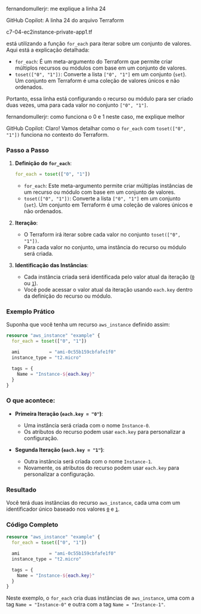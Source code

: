 fernandomullerjr: me explique a linha 24

GitHub Copilot: A linha 24 do arquivo Terraform 

c7-04-ec2instance-private-app1.tf

 está utilizando a função `for_each` para iterar sobre um conjunto de valores. Aqui está a explicação detalhada:

- `for_each`: É um meta-argumento do Terraform que permite criar múltiplos recursos ou módulos com base em um conjunto de valores.
- `toset(["0", "1"])`: Converte a lista `["0", "1"]` em um conjunto (`set`). Um conjunto em Terraform é uma coleção de valores únicos e não ordenados.

Portanto, essa linha está configurando o recurso ou módulo para ser criado duas vezes, uma para cada valor no conjunto `["0", "1"]`.

fernandomullerjr: como funciona o 0 e 1 neste caso, me explique melhor

GitHub Copilot: Claro! Vamos detalhar como o `for_each` com `toset(["0", "1"])` funciona no contexto do Terraform.

### Passo a Passo

1. **Definição do `for_each`**:
   ```tf
   for_each = toset(["0", "1"])
   ```
   - `for_each`: Este meta-argumento permite criar múltiplas instâncias de um recurso ou módulo com base em um conjunto de valores.
   - `toset(["0", "1"])`: Converte a lista `["0", "1"]` em um conjunto (`set`). Um conjunto em Terraform é uma coleção de valores únicos e não ordenados.

2. **Iteração**:
   - O Terraform irá iterar sobre cada valor no conjunto `toset(["0", "1"])`.
   - Para cada valor no conjunto, uma instância do recurso ou módulo será criada.

3. **Identificação das Instâncias**:
   - Cada instância criada será identificada pelo valor atual da iteração ([`0`](command:_github.copilot.openSymbolFromReferences?%5B%22%22%2C%5B%7B%22uri%22%3A%7B%22scheme%22%3A%22file%22%2C%22authority%22%3A%22%22%2C%22path%22%3A%22%2Fhome%2Ffernando%2Fcursos%2Fterraform%2Fterraform-on-aws-with-sre-iac-devops-real-world-demos%2FSecao10-AWS-ALB-Context-path%2Fmanifestos%2Fc7-04-ec2instance-private-app1.tf%22%2C%22query%22%3A%22%22%2C%22fragment%22%3A%22%22%7D%2C%22pos%22%3A%7B%22line%22%3A23%2C%22character%22%3A35%7D%7D%5D%2C%2271739599-0fc7-4a1b-a8a0-2f4c1b7059ed%22%5D "Go to definition") ou [`1`](command:_github.copilot.openSymbolFromReferences?%5B%22%22%2C%5B%7B%22uri%22%3A%7B%22scheme%22%3A%22file%22%2C%22authority%22%3A%22%22%2C%22path%22%3A%22%2Fhome%2Ffernando%2Fcursos%2Fterraform%2Fterraform-on-aws-with-sre-iac-devops-real-world-demos%2FSecao10-AWS-ALB-Context-path%2Fmanifestos%2Fc7-04-ec2instance-private-app1.tf%22%2C%22query%22%3A%22%22%2C%22fragment%22%3A%22%22%7D%2C%22pos%22%3A%7B%22line%22%3A23%2C%22character%22%3A40%7D%7D%5D%2C%2271739599-0fc7-4a1b-a8a0-2f4c1b7059ed%22%5D "Go to definition")).
   - Você pode acessar o valor atual da iteração usando `each.key` dentro da definição do recurso ou módulo.

### Exemplo Prático

Suponha que você tenha um recurso `aws_instance` definido assim:
```tf
resource "aws_instance" "example" {
  for_each = toset(["0", "1"])

  ami           = "ami-0c55b159cbfafe1f0"
  instance_type = "t2.micro"

  tags = {
    Name = "Instance-${each.key}"
  }
}
```

### O que acontece:

- **Primeira Iteração (`each.key = "0"`)**:
  - Uma instância será criada com o nome `Instance-0`.
  - Os atributos do recurso podem usar `each.key` para personalizar a configuração.

- **Segunda Iteração (`each.key = "1"`)**:
  - Outra instância será criada com o nome `Instance-1`.
  - Novamente, os atributos do recurso podem usar `each.key` para personalizar a configuração.

### Resultado

Você terá duas instâncias do recurso `aws_instance`, cada uma com um identificador único baseado nos valores [`0`](command:_github.copilot.openSymbolFromReferences?%5B%22%22%2C%5B%7B%22uri%22%3A%7B%22scheme%22%3A%22file%22%2C%22authority%22%3A%22%22%2C%22path%22%3A%22%2Fhome%2Ffernando%2Fcursos%2Fterraform%2Fterraform-on-aws-with-sre-iac-devops-real-world-demos%2FSecao10-AWS-ALB-Context-path%2Fmanifestos%2Fc7-04-ec2instance-private-app1.tf%22%2C%22query%22%3A%22%22%2C%22fragment%22%3A%22%22%7D%2C%22pos%22%3A%7B%22line%22%3A23%2C%22character%22%3A35%7D%7D%5D%2C%2271739599-0fc7-4a1b-a8a0-2f4c1b7059ed%22%5D "Go to definition") e [`1`](command:_github.copilot.openSymbolFromReferences?%5B%22%22%2C%5B%7B%22uri%22%3A%7B%22scheme%22%3A%22file%22%2C%22authority%22%3A%22%22%2C%22path%22%3A%22%2Fhome%2Ffernando%2Fcursos%2Fterraform%2Fterraform-on-aws-with-sre-iac-devops-real-world-demos%2FSecao10-AWS-ALB-Context-path%2Fmanifestos%2Fc7-04-ec2instance-private-app1.tf%22%2C%22query%22%3A%22%22%2C%22fragment%22%3A%22%22%7D%2C%22pos%22%3A%7B%22line%22%3A23%2C%22character%22%3A40%7D%7D%5D%2C%2271739599-0fc7-4a1b-a8a0-2f4c1b7059ed%22%5D "Go to definition").

### Código Completo

```tf
resource "aws_instance" "example" {
  for_each = toset(["0", "1"])

  ami           = "ami-0c55b159cbfafe1f0"
  instance_type = "t2.micro"

  tags = {
    Name = "Instance-${each.key}"
  }
}
```

Neste exemplo, o `for_each` cria duas instâncias de `aws_instance`, uma com a tag `Name = "Instance-0"` e outra com a tag `Name = "Instance-1"`.